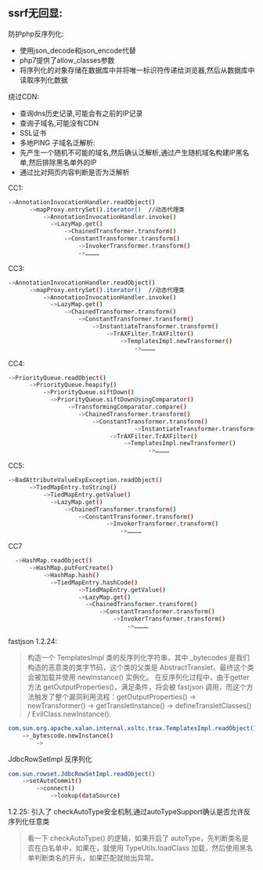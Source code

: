 ssrf无回显:
- 
防护php反序列化:
- 使用json_decode和json_encode代替
- php7提供了allow_classes参数
- 将序列化的对象存储在数据库中并将唯一标识符传递给浏览器,然后从数据库中读取序列化数据

绕过CDN:
- 查询dns历史记录,可能会有之前的IP记录
- 查询子域名,可能没有CDN
- SSL证书
- 多地PING
子域名泛解析:
- 先产生一个随机不可能的域名,然后确认泛解析,通过产生随机域名构建IP黑名单,然后排除黑名单外的IP
- 通过比对网页内容判断是否为泛解析

CC1:
```bash
->AnnotationInvocationHandler.readObject()
      ->mapProxy.entrySet().iterator()  //动态代理类
          ->AnnotationInvocationHandler.invoke()
            ->LazyMap.get()
                ->ChainedTransformer.transform()
                ->ConstantTransformer.transform()
                    ->InvokerTransformer.transform()
                    ->…………
```

CC3:
```bash
->AnnotationInvocationHandler.readObject()
      ->mapProxy.entrySet().iterator()  //动态代理类
          ->AnnotationInvocationHandler.invoke()
            ->LazyMap.get()
                ->ChainedTransformer.transform()
                    ->ConstantTransformer.transform()
                        ->InstantiateTransformer.transform()
                            ->TrAXFilter.TrAXFilter()
                                ->TemplatesImpl.newTransformer()
                                    ->…………
```

CC4:
```bash
->PriorityQueue.readObject()
      ->PriorityQueue.heapify()
          ->PriorityQueue.siftDown()
            ->PriorityQueue.siftDownUsingComparator()
                 ->TransformingComparator.compare()
                    ->ChainedTransformer.transform()
                        ->ConstantTransformer.transform()
                                    ->InstantiateTransformer.transform()
                             ->TrAXFilter.TrAXFilter()
                                 ->TemplatesImpl.newTransformer()
                                        ->…………
```
CC5:

```bash
->BadAttributeValueExpException.readObject()
      ->TiedMapEntry.toString()
          ->TiedMapEntry.getValue()
            ->LazyMap.get()
                ->ChainedTransformer.transform()
                    ->ConstantTransformer.transform()
                            ->InvokerTransformer.transform()
                                ->…………
```

CC7
```bash
  ->HashMap.readObject()
      ->HashMap.putForCreate()
          ->HashMap.hash()
            ->TiedMapEntry.hashCode()
                    ->TiedMapEntry.getValue()
                    ->LazyMap.get()
                      ->ChainedTransformer.transform()
                          ->ConstantTransformer.transform()
                              ->InvokerTransformer.transform()
                                  ->…………
```

fastjson 1.2.24:
> 构造一个 TemplatesImpl 类的反序列化字符串，其中 \_bytecodes 是我们构造的恶意类的类字节码，这个类的父类是 AbstractTranslet，最终这个类会被加载并使用 newInstance() 实例化。
在反序列化过程中，由于getter方法 getOutputProperties()，满足条件，将会被 fastjson 调用，而这个方法触发了整个漏洞利用流程：getOutputProperties() -> newTransformer() -> getTransletInstance() -> defineTransletClasses() / EvilClass.newInstance().


```bash
com.sun.org.apache.xalan.internal.xsltc.trax.TemplatesImpl.readObject()
	->_bytescode.newInstance()
		->
```

JdbcRowSetImpl 反序列化
```bash
com.sun.rowset.JdbcRowSetImpl.readObject()
	->setAutoCommit()
		->connect()
			->lookup(dataSource)
```

1.2.25:
引入了 checkAutoType安全机制,通过autoTypeSupport确认是否允许反序列化任意类
> 看一下 checkAutoType() 的逻辑，如果开启了 autoType，先判断类名是否在白名单中，如果在，就使用 TypeUtils.loadClass 加载，然后使用黑名单判断类名的开头，如果匹配就抛出异常。


